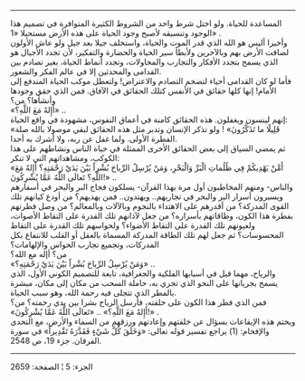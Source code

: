 ------------------------------------------------------------------------

المساعدة للحياة. ولو اختل شرط واحد من الشروط الكثيرة المتوافرة في تصميم
هذا الوجود وتنسيقه لأصبح وجود الحياة على هذه الأرض مستحيلا «1» .  
وأخيرا أليس هو الله الذي قدر الموت والحياة، واستخلف جيلا بعد جيل ولو عاش
الأولون لضاقت الأرض بهم وبالآخرين ولأبطأ سير الحياة والحضارة والتفكير،
لأن تجدد الأجيال هو الذي يسمح بتجدد الأفكار والتجارب والمحاولات، وتجدد
أنماط الحياة، بغير تصادم بين القدامى والمحدثين إلا في عالم الفكر
والشعور.  
فأما لو كان القدامى أحياء لتضخم التصادم والاعتراض! ولتعطل موكب الحياة
المندفع إلى الأمام! إنها كلها حقائق في الأنفس كتلك الحقائق في الآفاق.
فمن الذي حقق وجودها وأنشأها؟ من؟  
«أَإِلهٌ مَعَ اللَّهِ؟» ..  
إنهم لينسون ويغفلون. هذه الحقائق كامنة في أعماق النفوس، مشهودة في واقع
الحياة:  
«قَلِيلًا ما تَذَكَّرُونَ» ! ولو تذكر الإنسان وتدبر مثل هذه الحقائق لبقي موصولا
بالله صلة الفطرة الأولى. ولما غفل عن ربه، ولا أشرك به أحدا.  
ثم يمضي السياق إلى بعض الحقائق الأخرى الممثلة في حياة الناس ونشاطهم على
هذا الكوكب، ومشاهداتهم التي لا تنكر:  
«أَمَّنْ يَهْدِيكُمْ فِي ظُلُماتِ الْبَرِّ وَالْبَحْرِ، وَمَنْ يُرْسِلُ الرِّياحَ بُشْراً بَيْنَ يَدَيْ رَحْمَتِهِ؟
أَإِلهٌ مَعَ اللَّهِ؟ تَعالَى اللَّهُ عَمَّا يُشْرِكُونَ!» ..  
والناس- ومنهم المخاطبون أول مرة بهذا القرآن- يسلكون فجاج البر والبحر في
أسفارهم ويسبرون أسرار البر والبحر في تجاربهم.. ويهتدون.. فمن يهديهم؟ من
أودع كيانهم تلك القوى المدركة؟ من أقدرهم على الاهتداء بالنجوم وبالآلات
وبالمعالم؟ من وصل فطرتهم بفطرة هذا الكون، وطاقاتهم بأسراره؟ من جعل
لآذانهم تلك القدرة على التقاط الأصوات، ولعيونهم تلك القدرة على التقاط
الأضواء؟ ولحواسهم تلك القدرة على التقاط المحسوسات؟ ثم جعل لهم تلك الطاقة
المدركة المسماة بالعقل أو القلب للانتفاع بكل المدركات، وتجميع تجارب
الحواس والإلهامات؟  
من؟ أإله مع الله؟  
«وَمَنْ يُرْسِلُ الرِّياحَ بُشْراً بَيْنَ يَدَيْ رَحْمَتِهِ؟» ..  
والرياح، مهما قيل في أسبابها الفلكية والجغرافية، تابعة للتصميم الكوني
الأول، الذي يسمح بجريانها على النحو الذي تجري به، حاملة السحب من مكان
إلى مكان، مبشرة بالمطر الذي تتجلى فيه رحمة الله، وهو سبب الحياة.  
فمن الذي فطر هذا الكون على خلقته، فأرسل الرياح بشرا بين يدي رحمته؟ من؟  
«أَإِلهٌ مَعَ اللَّهِ؟» .. «تَعالَى اللَّهُ عَمَّا يُشْرِكُونَ!» .  
ويختم هذه الإيقاعات بسؤال عن خلقتهم وإعادتهم ورزقهم من السماء والأرض، مع
التحدي والإفحام: (1) يراجع تفسير قوله تعالى: «وَخَلَقَ كُلَّ شَيْءٍ فَقَدَّرَهُ تَقْدِيراً»
في سورة الفرقان. جزء 19، ص 2548.

------------------------------------------------------------------------

الجزء: 5 ¦ الصفحة: 2659
